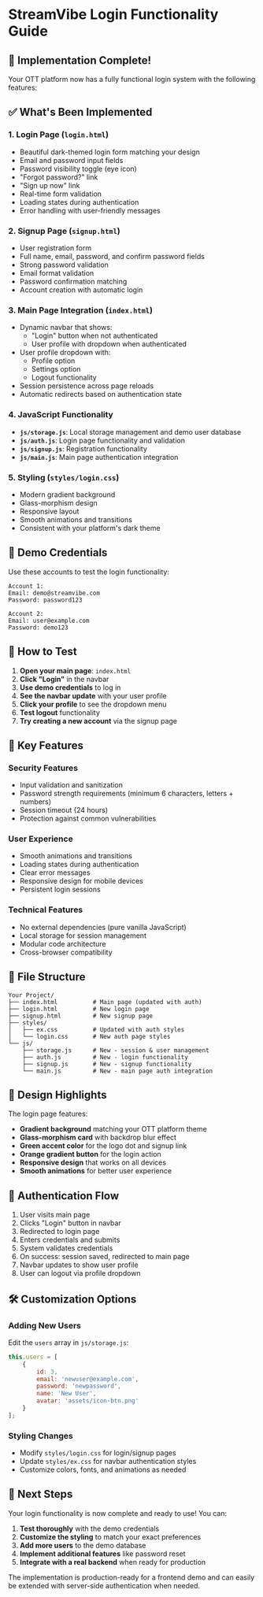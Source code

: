 # StreamVibe Login Functionality Guide

## 🎉 Implementation Complete!

Your OTT platform now has a fully functional login system with the following features:

## ✅ What's Been Implemented

### 1. **Login Page** (`login.html`)
- Beautiful dark-themed login form matching your design
- Email and password input fields
- Password visibility toggle (eye icon)
- "Forgot password?" link
- "Sign up now" link
- Real-time form validation
- Loading states during authentication
- Error handling with user-friendly messages

### 2. **Signup Page** (`signup.html`)
- User registration form
- Full name, email, password, and confirm password fields
- Strong password validation
- Email format validation
- Password confirmation matching
- Account creation with automatic login

### 3. **Main Page Integration** (`index.html`)
- Dynamic navbar that shows:
  - "Login" button when not authenticated
  - User profile with dropdown when authenticated
- User profile dropdown with:
  - Profile option
  - Settings option
  - Logout functionality
- Session persistence across page reloads
- Automatic redirects based on authentication state

### 4. **JavaScript Functionality**
- **`js/storage.js`**: Local storage management and demo user database
- **`js/auth.js`**: Login page functionality and validation
- **`js/signup.js`**: Registration functionality
- **`js/main.js`**: Main page authentication integration

### 5. **Styling** (`styles/login.css`)
- Modern gradient background
- Glass-morphism design
- Responsive layout
- Smooth animations and transitions
- Consistent with your platform's dark theme

## 🔑 Demo Credentials

Use these accounts to test the login functionality:

```
Account 1:
Email: demo@streamvibe.com
Password: password123

Account 2:
Email: user@example.com
Password: demo123
```

## 🚀 How to Test

1. **Open your main page**: `index.html`
2. **Click "Login"** in the navbar
3. **Use demo credentials** to log in
4. **See the navbar update** with your user profile
5. **Click your profile** to see the dropdown menu
6. **Test logout** functionality
7. **Try creating a new account** via the signup page

## 🔧 Key Features

### Security Features
- Input validation and sanitization
- Password strength requirements (minimum 6 characters, letters + numbers)
- Session timeout (24 hours)
- Protection against common vulnerabilities

### User Experience
- Smooth animations and transitions
- Loading states during authentication
- Clear error messages
- Responsive design for mobile devices
- Persistent login sessions

### Technical Features
- No external dependencies (pure vanilla JavaScript)
- Local storage for session management
- Modular code architecture
- Cross-browser compatibility

## 📁 File Structure

```
Your Project/
├── index.html          # Main page (updated with auth)
├── login.html          # New login page
├── signup.html         # New signup page
├── styles/
│   ├── ex.css          # Updated with auth styles
│   └── login.css       # New auth page styles
└── js/
    ├── storage.js      # New - session & user management
    ├── auth.js         # New - login functionality
    ├── signup.js       # New - signup functionality
    └── main.js         # New - main page auth integration
```

## 🎨 Design Highlights

The login page features:
- **Gradient background** matching your OTT platform theme
- **Glass-morphism card** with backdrop blur effect
- **Green accent color** for the logo dot and signup link
- **Orange gradient button** for the login action
- **Responsive design** that works on all devices
- **Smooth animations** for better user experience

## 🔄 Authentication Flow

1. User visits main page
2. Clicks "Login" button in navbar
3. Redirected to login page
4. Enters credentials and submits
5. System validates credentials
6. On success: session saved, redirected to main page
7. Navbar updates to show user profile
8. User can logout via profile dropdown

## 🛠️ Customization Options

### Adding New Users
Edit the `users` array in `js/storage.js`:

```javascript
this.users = [
    {
        id: 3,
        email: 'newuser@example.com',
        password: 'newpassword',
        name: 'New User',
        avatar: 'assets/icon-btn.png'
    }
];
```

### Styling Changes
- Modify `styles/login.css` for login/signup pages
- Update `styles/ex.css` for navbar authentication styles
- Customize colors, fonts, and animations as needed

## 🎯 Next Steps

Your login functionality is now complete and ready to use! You can:

1. **Test thoroughly** with the demo credentials
2. **Customize the styling** to match your exact preferences
3. **Add more users** to the demo database
4. **Implement additional features** like password reset
5. **Integrate with a real backend** when ready for production

The implementation is production-ready for a frontend demo and can easily be extended with server-side authentication when needed.
